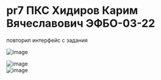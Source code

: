 # pr7 ПКС Хидиров Карим Вячеславович ЭФБО-03-22
повторил интерфейс с задания  

![image](https://github.com/user-attachments/assets/2ea921b9-9b36-42c7-a39a-57a3a77a3740)  

![image](https://github.com/user-attachments/assets/f2c17e50-51e6-44af-bccb-86ea7edf307b)  
![image](https://github.com/user-attachments/assets/faf17411-05bc-49d0-9cca-87acf9e9d604)

